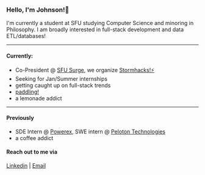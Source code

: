 
### Hello, I'm Johnson!👋

I'm currently a student at SFU studying Computer Science and minoring in Philosophy. I am broadly interested in full-stack development and data ETL/databases!

---

#### Currently:
- Co-President @ [SFU Surge](https://sfusurge.com/), we organize [Stormhacks!⚡](https://stormhacks.com/)
- Seeking for Jan/Summer internships
- getting caught up on full-stack trends
- [paddling!](https://www.instagram.com/dhvelocity/)
- a lemonade addict
---
#### Previously
- SDE Intern @ [Powerex](https://powerex.com/), SWE intern @ [Peloton Technologies](https://peloton-technologies.com/)
- a coffee addict

#### Reach out to me via
[Linkedin](https://www.linkedin.com/in/johnson-luong/) | [Email](jkl53@sfu.ca)
